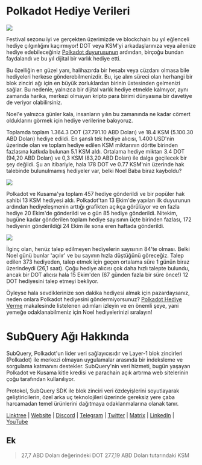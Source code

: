 # Polkadot Hediye Verileri

![](https://miro.medium.com/max/1400/1*Y_Fm1wWLcN9lAbWr0KK1qA.png)

Festival sezonu iyi ve gerçekten üzerimizde ve blockchain bu yıl eğlenceli hediye çılgınlığını kaçırmıyor! DOT veya KSM'yi arkadaşlarınıza veya ailenize hediye edebileceğiniz [Polkadot duyurusunun](https://polkadot.network/blog/introducing-polkadot-kusama-gifts/) ardından, birçoğu bundan faydalandı ve bu yıl dijital bir varlık hediye etti.

Bu özelliğin en güzel yanı, halihazırda bir hesabı veya cüzdanı olmasa bile hediyeleri herkese gönderebilmenizdir. Bu, işe alım süreci olan herhangi bir blok zinciri ağı için en büyük zorluklardan birinin üstesinden gelmenizi sağlar. Bu nedenle, yalnızca bir dijital varlık hediye etmekle kalmıyor, aynı zamanda harika, merkezi olmayan kripto para birimi dünyasına bir davetiye de veriyor olabilirsiniz.

Noel'e yalnızca günler kala, insanların yılın bu zamanında ne kadar cömert olduklarını görmek için hediye verilerine bakıyoruz.

Toplamda toplam 1.364.3 DOT (37.791.10 ABD Doları) ve 18.4 KSM (5.100.30 ABD Doları) hediye edildi. En şanslı tek hediye alıcısı, 1.400 USD'nin üzerinde olan ve toplam hediye edilen KSM miktarının dörtte birinden fazlasına katkıda bulunan 5.1 KSM aldı. Ortalama hediye miktarı 3.4 DOT (94,20 ABD Doları) ve 0,3 KSM (83,20 ABD Doları) ile dalga geçilecek bir şey değildi. Şu an itibariyle, hala 178 DOT ve 0.77 KSM'nin üzerinde hak talebinde bulunulmamış hediyeler var, belki Noel Baba biraz kayboldu?

![](https://miro.medium.com/max/1400/0*39FkrB8c1ZE2LhlU)

Polkadot ve Kusama'ya toplam 457 hediye gönderildi ve bir popüler hak sahibi 13 KSM hediyesi aldı. Polkadot'tan 13 Ekim'de yapılan ilk duyurunun ardından hediyeleşmenin arttığı grafikten açıkça görülüyor ve en fazla hediye 20 Ekim'de gönderildi ve o gün 85 hediye gönderildi. Nitekim, bugüne kadar gönderilen toplam hediye sayısının üçte birinden fazlası, 172 hediyenin gönderildiği 24 Ekim ile sona eren haftada gönderildi.

![](https://miro.medium.com/max/1400/0*F12i2JCMl0YOwaLG)

İlginç olan, henüz talep edilmeyen hediyelerin sayısının 84'te olması. Belki Noel günü bunlar 'açılır' ve bu sayının hızla düştüğünü göreceğiz. Talep edilen 373 hediyeden, talep etmek için geçen ortalama süre 1 günün biraz üzerindeydi (26,1 saat). Çoğu hediye alıcısı çok daha hızlı talepte bulundu, ancak bir DOT alıcısı hala 15 Ekim'den (67 günden fazla bir süre önce!) 12 DOT hediyesini talep etmeyi bekliyor.

Öyleyse hala sevdiklerinize son dakika hediyesi almak için pazardaysanız, neden onlara Polkadot hediyesini göndermiyorsunuz? [Polkadot Hediye Verme](https://polkadot.network/blog/introducing-polkadot-kusama-gifts/) makalesinde listelenen adımları izleyin ve en önemli şeye, yani yemeğe odaklanabilmeniz için Noel hediyelerinizi sıralayın!

# SubQuery Ağı Hakkında

SubQuery, Polkadot'un lider veri sağlayıcısıdır ve Layer-1 blok zincirleri (Polkadot) ile merkezi olmayan uygulamalar arasında bir indeksleme ve sorgulama katmanını destekler. SubQuery'nin veri hizmeti, bugün yaşayan Polkadot ve Kusama kitle kredisi ve parachain açık artırma web sitelerinin çoğu tarafından kullanılıyor.

Protokol, SubQuery SDK ile blok zinciri veri özdeyişlerini soyutlayarak geliştiricilerin, özel arka uç teknolojileri üzerinde gereksiz yere çaba harcamadan temel ürünlerini dağıtmaya odaklanmalarına olanak tanır.

[Linktree](https://linktr.ee/subquerynetwork)  |  [Website](https://subquery.network/)  |  [Discord](https://discord.com/invite/78zg8aBSMG)  |  [Telegram](https://t.me/subquerynetwork)  |  [Twitter](https://twitter.com/subquerynetwork)  |  [Matrix](https://matrix.to/#/#subquery:matrix.org)  |  [LinkedIn](https://www.linkedin.com/company/subquery)  |  [YouTube](https://www.youtube.com/channel/UCi1a6NUUjegcLHDFLr7CqLw)

## Ek

> 27,7 ABD Doları değerindeki DOT 277,19 ABD Doları tutarındaki KSM
